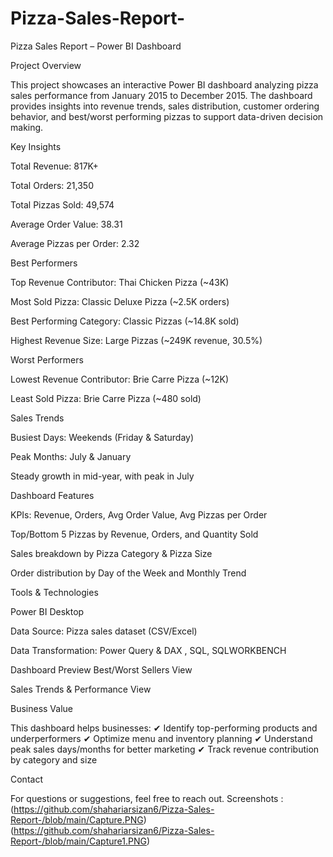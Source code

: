 # Pizza-Sales-Report-

Pizza Sales Report – Power BI Dashboard
 
 Project Overview

This project showcases an interactive Power BI dashboard analyzing pizza sales performance from January 2015 to December 2015.
The dashboard provides insights into revenue trends, sales distribution, customer ordering behavior, and best/worst performing pizzas to support data-driven decision making.

 Key Insights

Total Revenue: 817K+

Total Orders: 21,350

Total Pizzas Sold: 49,574

Average Order Value: 38.31

Average Pizzas per Order: 2.32

 Best Performers

Top Revenue Contributor: Thai Chicken Pizza (~43K)

Most Sold Pizza: Classic Deluxe Pizza (~2.5K orders)

Best Performing Category: Classic Pizzas (~14.8K sold)

Highest Revenue Size: Large Pizzas (~249K revenue, 30.5%)

 Worst Performers

Lowest Revenue Contributor: Brie Carre Pizza (~12K)

Least Sold Pizza: Brie Carre Pizza (~480 sold)

 Sales Trends

Busiest Days: Weekends (Friday & Saturday)

Peak Months: July & January

Steady growth in mid-year, with peak in July

 Dashboard Features

KPIs: Revenue, Orders, Avg Order Value, Avg Pizzas per Order

Top/Bottom 5 Pizzas by Revenue, Orders, and Quantity Sold

Sales breakdown by Pizza Category & Pizza Size

Order distribution by Day of the Week and Monthly Trend

 Tools & Technologies

Power BI Desktop

Data Source: Pizza sales dataset (CSV/Excel)

Data Transformation: Power Query & DAX , SQL, SQLWORKBENCH 



 Dashboard Preview
Best/Worst Sellers View

Sales Trends & Performance View

 Business Value

This dashboard helps businesses:
✔ Identify top-performing products and underperformers
✔ Optimize menu and inventory planning
✔ Understand peak sales days/months for better marketing
✔ Track revenue contribution by category and size

 Contact

For questions or suggestions, feel free to reach out. 
Screenshots : (https://github.com/shahariarsizan6/Pizza-Sales-Report-/blob/main/Capture.PNG)
(https://github.com/shahariarsizan6/Pizza-Sales-Report-/blob/main/Capture1.PNG)
